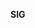 **SIG <Template> Charter**

This charter adheres to the Roles and Organization Management specified in <sig-governance>.
 Team information may be found in the <readme.md>

**Overview of SIG**

Set the bar for maintenance and dev on crfoss platform features.
Two concise lines explaining what this SIG does with bullet points of the major responsibilities

- Responsibility 1

**Goals**

- Major goals that SIG seeks to generally achieve

**Scope**

Define platforms supported.

Define how Platform Abstraction Layer works
Define structuring of codebase for platform specific elements
Define all platform codenames to be used in code base
Responsible for ensuring noncompliant code for restricted platforms is accepted.
Define, update, and ensure compatibility of SDKs, toolchains, and versioning to be used for compiling platform code
Define Operating System and OS version support for each platforms
Define minimum required drivers and libraries compatibility for each platform.
Define platform specific languages supported.
Create and manage first and 3rd party platform profiling and development specific tools.
Write Profiling guide for platform operation and performance measurement.
Create and manage scripts and tools for target platform specific packaging and deployment mechanisms.

**In scope**

- Items that are the core responsibilities of SIG

**Cross-cutting Processes**

Define implementations for extending system abstraction for platform device/os needs.
Define or Approve shared cross platform libraries used.
Advise how to integrate features into Platform Abstraction Layer but not responsible for the actual work.
Create and manage platform OS low level subsystem libraries.
Advise on how to optimize and use platform specific capabilities, but not responible for coding optimizations.
Create and maintain platform specific asset type builders (Advise for Content Creation?)

**Out of Scope**

Not responsible for system abstraction of device/os implementations per platform.
May advise but not responsible for fixing code incompatibility per compiler or platform.

**SIG Links and lists:**

- Joining this SIG
- Slack/Discord
- Mailing list
- Issues/PRs
- Meeting agenda & Notes

**Roles and Organization Management**

SIG Docs adheres to the standards for roles and organization management as specified by <sig-governance>. This SIG opts in to updates and modifications to <sig-governance>

**Individual Contributors**
Non-platform specific features must be tested on all platforms.

**Maintainers**

Additional information not found in the sig-governance related to contributors

**Additional responsibilities of Chairs**

Additional information not found in the sig-governance related to SIG Chairs

**Subproject Creation**

Additional information not found in the sig-governance related to subproject creation

**Deviations from sig-governance**

Explicit Deviations from the sig-governance